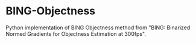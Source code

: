# BING-Objectness
Python implementation of BING Objectness method from "BING: Binarized Normed Gradients for Objectness Estimation at 300fps". 
